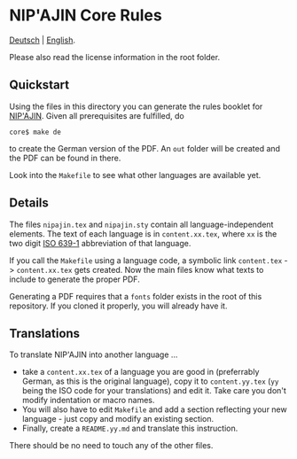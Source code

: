# NIP'AJIN Core Rules

[Deutsch](README.md) | [English](README.en.md).

Please also read the license information in the root folder.

## Quickstart

Using the files in this directory you can generate the rules booklet for [NIP'AJIN](http://ludus-leonis.com/nipajin). Given all prerequisites are fulfilled, do
```
core$ make de
```
to create the German version of the PDF. An `out` folder will be created and the PDF can be found in there.

Look into the `Makefile` to see what other languages are available yet.

## Details

The files `nipajin.tex` and `nipajin.sty` contain all language-independent elements. The text of each language is in `content.xx.tex`, where `xx` is the two digit [ISO 639-1](https://en.wikipedia.org/wiki/List_of_ISO_639-1_codes) abbreviation of that language.

If you call the `Makefile` using a language code, a symbolic link `content.tex` -> `content.xx.tex` gets created. Now the main files know what texts to include to generate the proper PDF.

Generating a PDF requires that a `fonts` folder exists in the root of this repository. If you cloned it properly, you will already have it.

## Translations

To translate NIP'AJIN into another language ...

* take a `content.xx.tex` of a language you are good in (preferrably German, as this is the original language), copy it to `content.yy.tex` (`yy` being the ISO code for your translations) and edit it. Take care you don't modify indentation or macro names.
* You will also have to edit `Makefile` and add a section reflecting your new language - just copy and modify an existing section.
* Finally, create a `README.yy.md` and translate this instruction.

There should be no need to touch any of the other files.
